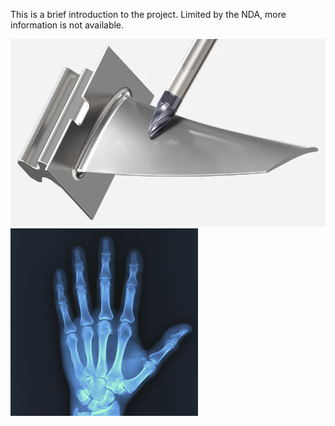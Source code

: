 This is a brief introduction to the project. Limited by the NDA, more information is not available.

<img src="/image/Turbine_blade.png"  width="600" height="300">

<img src="/image/x_ray.jpg"  width="300" height="300">
